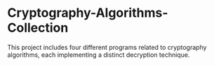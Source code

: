 # Cryptography-Algorithms-Collection
This project includes four different programs related to cryptography algorithms, each implementing a distinct decryption technique.
